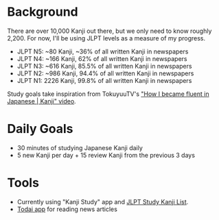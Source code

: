 # Background
There are over 10,000 Kanji out there, but we only need to know roughly 2,200. For now, I'll be using JLPT levels as a measure of my progress.
* JLPT N5: ~80 Kanji, ~36% of all written Kanji in newspapers
* JLPT N4: ~166 Kanji, 62% of all written Kanji in newspapers
* JLPT N3: ~616 Kanji, 85.5% of all written Kanji in newspapers
* JLPT N2: ~986 Kanji, 94.4% of all written Kanji in newspapers
* JLPT N1: 2226 Kanji, 99.8% of all written Kanji in newspapers

Study goals take inspiration from TokuyuuTV's ["How I became fluent in Japanese | Kanji" video](https://www.youtube.com/watch?v=4CvoPRZsejc).

# Daily Goals
* 30 minutes of studying Japanese Kanji daily
* 5 new Kanji per day + 15 review Kanji from the previous 3 days

# Tools
* Currently using "Kanji Study" app and [JLPT Study Kanji List](https://www.jlptstudy.net/N5/?kanji-list).
* [Todai app](https://play.google.com/store/apps/details?id=mobi.eup.jpnews&hl=en&gl=US&pli=1) for reading news articles